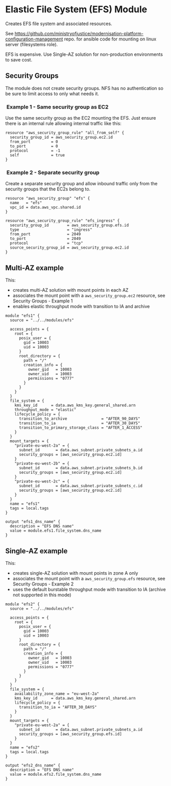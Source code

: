 # Elastic File System (EFS) Module

Creates EFS file system and associated resources.

See <https://github.com/ministryofjustice/modernisation-platform-configuration-management> repo.
for ansible code for mounting on linux server (filesystems role).

EFS is expensive. Use Single-AZ solution for non-production environments to save cost.

## Security Groups

The module does not create security groups. NFS has no authentication
so be sure to limit access to only what needs it.

###  Example 1 - Same security group as EC2

Use the same security group as the EC2 mounting the EFS.
Just ensure there is an internal rule allowing internal traffic
like this:

```
resource "aws_security_group_rule" "all_from_self" {
  security_group_id = aws_security_group.ec2.id
  from_port         = 0
  to_port           = 0
  protocol          = -1
  self              = true
}
```

###  Example 2 - Separate security group

Create a separate security group and allow inbound traffic
only from the security groups that the EC2s belong to.

```
resource "aws_security_group" "efs" {
  name   = "efs"
  vpc_id = data.aws_vpc.shared.id
}

resource "aws_security_group_rule" "efs_ingress" {
  security_group_id        = aws_security_group.efs.id
  type                     = "ingress"
  from_port                = 2049
  to_port                  = 2049
  protocol                 = "tcp"
  source_security_group_id = aws_security_group.ec2.id
}
```

## Multi-AZ example

This:
- creates multi-AZ solution with mount points in each AZ
- associates the mount point with a `aws_security_group.ec2` resource, see Security Groups - Example 1
- enables elastic throughput mode with transition to IA and archive

```
module "efs1" {
  source = "../../modules/efs"

  access_points = {
    root = {
      posix_user = {
        gid = 10003
        uid = 10003
      }
      root_directory = {
        path = "/"
        creation_info = {
          owner_gid   = 10003
          owner_uid   = 10003
          permissions = "0777"
        }
      }
    }
  }
  file_system = {
    kms_key_id      = data.aws_kms_key.general_shared.arn
    throughput_mode = "elastic"
    lifecycle_policy = {
      transition_to_archive               = "AFTER_90_DAYS"
      transition_to_ia                    = "AFTER_30_DAYS"
      transition_to_primary_storage_class = "AFTER_1_ACCESS"
    }
  }
  mount_targets = {
    "private-eu-west-2a" = {
      subnet_id       = data.aws_subnet.private_subnets_a.id
      security_groups = [aws_security_group.ec2.id]
    }
    "private-eu-west-2b" = {
      subnet_id       = data.aws_subnet.private_subnets_b.id
      security_groups = [aws_security_group.ec2.id]
    }
    "private-eu-west-2c" = {
      subnet_id       = data.aws_subnet.private_subnets_c.id
      security_groups = [aws_security_group.ec2.id]
    }
  }
  name = "efs1"
  tags = local.tags
}

output "efs1_dns_name" {
  description = "EFS DNS name"
  value = module.efs1.file_system.dns_name
}
```

## Single-AZ example

This:
- creates single-AZ solution with mount points in zone A only
- associates the mount point with a `aws_security_group.efs` resource, see Security Groups - Example 2
- uses the default burstable throughput mode with transition to IA (archive not supported in this mode)

```
module "efs2" {
  source = "../../modules/efs"

  access_points = {
    root = {
      posix_user = {
        gid = 10003
        uid = 10003
      }
      root_directory = {
        path = "/"
        creation_info = {
          owner_gid   = 10003
          owner_uid   = 10003
          permissions = "0777"
        }
      }
    }
  }
  file_system = {
    availability_zone_name = "eu-west-2a"
    kms_key_id      = data.aws_kms_key.general_shared.arn
    lifecycle_policy = {
      transition_to_ia = "AFTER_30_DAYS"
    }
  }
  mount_targets = {
    "private-eu-west-2a" = {
      subnet_id       = data.aws_subnet.private_subnets_a.id
      security_groups = [aws_security_group.efs.id]
    }
  }
  name = "efs2"
  tags = local.tags
}

output "efs2_dns_name" {
  description = "EFS DNS name"
  value = module.efs2.file_system.dns_name
}
```
